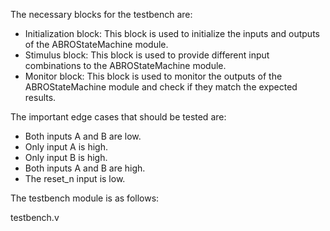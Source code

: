 The necessary blocks for the testbench are:

- Initialization block: This block is used to initialize the inputs and outputs of the ABROStateMachine module.
- Stimulus block: This block is used to provide different input combinations to the ABROStateMachine module.
- Monitor block: This block is used to monitor the outputs of the ABROStateMachine module and check if they match the expected results.

The important edge cases that should be tested are:

- Both inputs A and B are low.
- Only input A is high.
- Only input B is high.
- Both inputs A and B are high.
- The reset_n input is low.

The testbench module is as follows:

testbench.v
